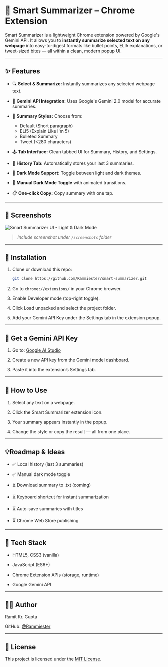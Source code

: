 # 🚀 Smart Summarizer – Chrome Extension

Smart Summarizer is a lightweight Chrome extension powered by Google's Gemini API. It allows you to **instantly summarize selected text on any webpage** into easy-to-digest formats like bullet points, ELI5 explanations, or tweet-sized bites — all within a clean, modern popup UI.

---

## ✨ Features

- 🔍 **Select & Summarize:** Instantly summarizes any selected webpage text.

- 🧠 **Gemini API Integration:** Uses Google's Gemini 2.0 model for accurate summaries.
- 🎨 **Summary Styles:** Choose from:
  - Default (Short paragraph)
  - ELI5 (Explain Like I'm 5)
  - Bulleted Summary
  - Tweet (<280 characters)
- 🕹️ **Tab Interface:** Clean tabbed UI for Summary, History, and Settings.
- 🧾 **History Tab:** Automatically stores your last 3 summaries.
- 🌙 **Dark Mode Support:** Toggle between light and dark themes.
- 🔁 **Manual Dark Mode Toggle** with animated transitions.
- 📋 **One-click Copy:** Copy summary with one tap.

---

## 📸 Screenshots

![Smart Summarizer UI - Light & Dark Mode](screenshots/smart-summarizer-ui.png)

> _Include screenshot under `/screenshots` folder_

---

## 🔧 Installation

1. Clone or download this repo:
   ```bash
   git clone https://github.com/Rammiester/smart-summarizer.git
   ```
2. Go to `chrome://extensions/` in your Chrome browser.

3. Enable Developer mode (top-right toggle).
4. Click Load unpacked and select the project folder.
5. Add your Gemini API Key under the Settings tab in the extension popup.

---

## 🔑 Get a Gemini API Key

1. Go to: [Google AI Studio](https://makersuite.google.com/app)

2. Create a new API key from the Gemini model dashboard.
3. Paste it into the extension’s Settings tab.

---

## 🧪 How to Use

1. Select any text on a webpage.

2. Click the Smart Summarizer extension icon.
3. Your summary appears instantly in the popup.
4. Change the style or copy the result — all from one place.

---

## 💡Roadmap & Ideas

- ✅ Local history (last 3 summaries)
- ✅ Manual dark mode toggle
- ⏳ Download summary to .txt (coming)
- ⏳ Keyboard shortcut for instant summarization

- ⏳ Auto-save summaries with titles
- ⏳ Chrome Web Store publishing
---
## 🧰 Tech Stack
- HTML5, CSS3 (vanilla)

- JavaScript (ES6+)

- Chrome Extension APIs (storage, runtime)

- Google Gemini API

---

## 👨‍💻 Author

Ramit Kr.  Gupta

GitHub: [@Rammiester](https://github.com/Rammiester)

---
## 📄 License 

This project is licensed under the [MIT License](https://github.com/Rammiester).
